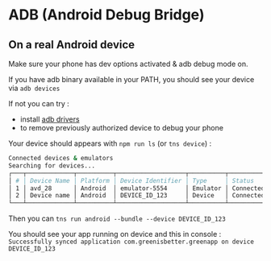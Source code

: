 # ADB (Android Debug Bridge)

## On a real Android device

Make sure your phone has dev options activated & adb debug mode on.

If you have adb binary available in your PATH, you should see your device via `adb devices`

If not you can try :

- install [adb drivers](https://adb.clockworkmod.com/)
- to remove previously authorized device to debug your phone

Your device should appears with `npm run ls` (or `tns device`) :

```bash
Connected devices & emulators
Searching for devices...
┌───┬─────────────┬──────────┬───────────────────┬──────────┬───────────┐
│ # │ Device Name │ Platform │ Device Identifier │ Type     │ Status    │
│ 1 │ avd_28      │ Android  │ emulator-5554     │ Emulator │ Connected │
│ 2 │ Device name │ Android  │ DEVICE_ID_123     │ Device   │ Connected │
└───┴─────────────┴──────────┴───────────────────┴──────────┴───────────┘
```

Then you can `tns run android --bundle --device DEVICE_ID_123`

You should see your app running on device and this in console : `Successfully synced application com.greenisbetter.greenapp on device DEVICE_ID_123`
